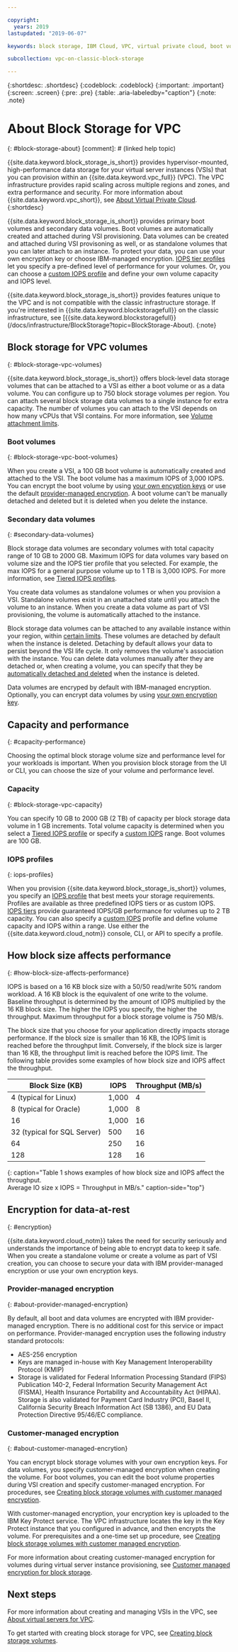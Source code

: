 ```yaml
---

copyright:
  years: 2019
lastupdated: "2019-06-07"

keywords: block storage, IBM Cloud, VPC, virtual private cloud, boot volume, data volume, volume, data storage, VSI, virtual server instance, instance, IOPS

subcollection: vpc-on-classic-block-storage

---
```

{:shortdesc: .shortdesc}
{:codeblock: .codeblock}
{:important: .important}
{:screen: .screen}
{:pre: .pre}
{:table: .aria-labeledby="caption"}
{:note: .note}

# About Block Storage for VPC
{: #block-storage-about}
[comment]: # (linked help topic)

{{site.data.keyword.block_storage_is_short}} provides hypervisor-mounted, high-performance data storage for your virtual server instances (VSIs) that you can provision within an {{site.data.keyword.vpc_full}} (VPC). The VPC infrastructure provides rapid scaling across multiple regions and zones, and extra performance and security. For more information about {{site.data.keyword.vpc_short}}, see [About Virtual Private Cloud](/docs/vpc-on-classic?topic=vpc-on-classic-about).
{:shortdesc}

{{site.data.keyword.block_storage_is_short}} provides primary boot volumes and secondary data volumes. Boot volumes are automatically created and attached during VSI provisioning. Data volumes can be created and attached during VSI provisoning as well, or as standalone volumes that you can later attach to an instance. To protect your data, you can use your own encryption key or choose IBM-managed encryption. [IOPS tier profiles](/docs/vpc-on-classic-block-storage?topic=vpc-on-classic-block-storage-block-storage-profiles#tiers) let you specify a pre-defined level of performance for your volumes. Or, you can choose a [custom IOPS profile](/docs/vpc-on-classic-block-storage?topic=vpc-on-classic-block-storage-block-storage-profiles#custom) and define your own volume capacity and IOPS level.

{{site.data.keyword.block_storage_is_short}} provides features unique to the VPC and is not compatible with the classic infrastructure storage. If you're interested in {{site.data.keyword.blockstoragefull}} on the classic infrastructure, see [{{site.data.keyword.blockstoragefull}}(/docs/infrastructure/BlockStorage?topic=BlockStorage-About).
{:note}

## Block storage for VPC volumes
{: #block-storage-vpc-volumes}

{{site.data.keyword.block_storage_is_short}} offers block-level data storage volumes that can be attached to a VSI as either a boot volume or as a data volume. You can configure up to 750 block storage volumes per region. You can attach several block storage data volumes to a single instance for extra capacity. The number of volumes you can attach to the VSI depends on how many vCPUs that VSI contains. For more information, see [Volume attachment limits](/docs/vpc-on-classic-block-storage?topic=vpc-on-classic-block-storage-attaching-block-storage#vol-attach-limits).

### Boot volumes
{: #block-storage-vpc-boot-volumes}

When you create a VSI, a 100 GB boot volume is automatically created and attached to the VSI. The boot volume has a maximum IOPS of 3,000 IOPS. You can encrypt the boot volume by using [your own encyption keys](#about-customer-managed-encrytion) or use the default [provider-managed encryption](#about-provider-managed-encryption). A boot volume can't be manually detached and deleted but it is deleted when you delete the instance.

### Secondary data volumes
{: #secondary-data-volumes}

Block storage data volumes are secondary volumes with total capacity range of 10 GB to 2000 GB. Maximum IOPS for data volumes vary based on volume size and the IOPS tier profile that you selected. For example, the max IOPS for a general purpose volume up to 1 TB is 3,000 IOPS. For more information, see [Tiered IOPS profiles](/docs/vpc-on-classic-block-storage?topic=vpc-on-classic-block-storage-block-storage-profiles#tiers).

You create data volumes as standalone volumes or when you provision a VSI. Standalone volumes exist in an unattached state until you attach the volume to an instance. When you create a data volume as part of VSI provisioning, the volume is automatically attached to the instance.  

Block storage data volumes can be attached to any available instance within your region, within [certain limits](/docs/vpc-on-classic-block-storage?topic=vpc-on-classic-block-storage-attaching-block-storage#vol-attach-limits). These volumes are detached by default when the instance is deleted. Detaching by default allows your data to persist beyond the VSI life cycle. It only removes the volume's association with the instance. You can delete data volumes manually after they are detached or, when creating a volume, you can specify that they be [automatically detached and deleted](/docs/vpc-on-classic-block-storage?topic=vpc-on-classic-block-storage-managing-block-storage#auto-delete) when the instance is deleted.

Data volumes are encryped by default with IBM-managed encryption. Optionally, you can encrypt data volumes by using [your own encryption key](#about-customer-managed-encrytion).

## Capacity and performance
{: #capacity-performance}

Choosing the optimal block storage volume size and performance level for your workloads is important. When you provision block storage from the UI or CLI, you can choose the size of your volume and performance level.

### Capacity
{: #block-storage-vpc-capacity}

You can specify 10 GB to 2000 GB (2 TB) of capacity per block storage data volume in 1 GB increments. Total volume capacity is determined when you select a [Tiered IOPS profile](/docs/vpc-on-classic-block-storage?topic=vpc-on-classic-block-storage-block-storage-profiles#tiers) or specify a [custom IOPS](/docs/vpc-on-classic-block-storage?topic=vpc-on-classic-block-storage-block-storage-profiles#custom) range. Boot volumes are 100 GB.

### IOPS profiles
{: iops-profiles}

When you provision {{site.data.keyword.block_storage_is_short}} volumes, you specify an [IOPS profile](/docs/vpc-on-classic-block-storage?topic=vpc-on-classic-block-storage-block-storage-profiles) that best meets your storage requirements. Profiles are available as three predefined IOPS tiers or as custom IOPS. [IOPS tiers](/docs/vpc-on-classic-block-storage?topic=vpc-on-classic-block-storage-block-storage-profiles#tiers) provide guaranteed IOPS/GB performance for volumes up to 2 TB capacity. You can also specify a [custom IOPS](/docs/vpc-on-classic-block-storage?topic=vpc-on-classic-block-storage-block-storage-profiles#custom) profile and define volume capacity and IOPS within a range. Use either the {{site.data.keyword.cloud_notm}} console, CLI, or API to specify a profile.

## How block size affects performance
{: #how-block-size-affects-performance}

IOPS is based on a 16 KB block size with a 50/50 read/write 50% random workload. A 16 KB block is the equivalent of one write to the volume. Baseline throughput is determined by the amount of IOPS multiplied by the 16 KB block size. The higher the IOPS you specify, the higher the throughput. Maximum throughput for a block storage volume is 750 MB/s.

The block size that you choose for your application directly impacts storage performance. If the block size is smaller than 16 KB, the IOPS limit is reached before the throughput limit. Conversely, if the block size is larger than 16 KB, the throughput limit is reached before the IOPS limit. The following table provides some examples of how block size and IOPS affect the throughput.

| Block Size (KB) | IOPS | Throughput (MB/s) |
|-----------------|------|-------------------|
| 4 (typical for Linux) | 1,000 | 4 |
| 8 (typical for Oracle) | 1,000  | 8 |
| 16 | 1,000 | 16 |
| 32 (typical for SQL Server) | 500 | 16 |
| 64 | 250 | 16 |
| 128 | 128 | 16 |
{: caption="Table 1 shows examples of how block size and IOPS affect the throughput.<br/>Average IO size x IOPS = Throughput in MB/s." caption-side="top"}

## Encryption for data-at-rest
{: #encryption}

{{site.data.keyword.cloud_notm}} takes the need for security seriously and understands the importance of being able to encrypt data to keep it safe. When you create a standalone volume or create a volume as part of VSI creation, you can choose to secure your data with IBM provider-managed encryption or use your own encryption keys.  

### Provider-managed encryption
{: #about-provider-managed-encryption}

By default, all boot and data volumes are encrypted with IBM provider-managed encryption. There is no additional cost for this service or impact on performance. Provider-managed encryption uses the following industry standard protocols:

* AES-256 encryption
* Keys are managed in-house with Key Management Interoperability Protocol (KMIP)
* Storage is validated for Federal Information Processing Standard (FIPS) Publication 140-2, Federal Information Security Management Act (FISMA), Health Insurance Portability and Accountability Act (HIPAA). Storage is also validated for Payment Card Industry (PCI), Basel II, California Security Breach Information Act (SB 1386), and EU Data Protection Directive 95/46/EC compliance.

### Customer-managed encryption
{: #about-customer-managed-encrytion}

You can encrypt block storage volumes with your own encryption keys. For data volumes, you specify customer-managed encryption when creating the volume. For boot volumes, you can edit the boot volume properties during VSI creation and specify customer-managed encryption. For procedures, see [Creating block storage volumes with customer managed encryption](/docs/vpc-on-classic-block-storage?topic=vpc-on-classic-block-storage-block-storage-encryption).

With customer-managed encryption, your encryption key is uploaded to the IBM Key Protect service. The VPC infrastructure locates the key in the Key Protect instance that you configured in advance, and then encrypts the volume. For prerequisites and a one-time set up procedure, see [Creating block storage volumes with customer managed encryption](/docs/vpc-on-classic-block-storage?topic=vpc-on-classic-block-storage-block-storage-encryption).

For more information about creating customer-managed encryption for volumes during virtual server instance provisioning, see [Customer managed encryption for block storage](/docs/vpc-on-classic-vsi?topic=vpc-on-classic-vsi-storage#customer-managed-encryption-keys).

## Next steps

For more information about creating and managing VSIs in the VPC, see [About virtual servers for VPC](/docs/vpc-on-classic-vsi?topic=vpc-on-classic-vsi-virtual-private-cloud#virtual-private-cloud).

To get started with creating block storage for VPC, see [Creating block storage volumes](/docs/vpc-on-classic-block-storage?topic=vpc-on-classic-block-storage-creating-block-storage).
